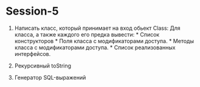 # Session-5

1. Написать класс, который принимает на вход обьект Class:
	Для класса, а также каждого его предка вывести:
		* Список конструкторов
		* Поля класса с модификаторами доступа.
		* Методы класса с модификаторами доступа.
		* Список реализованных интерфейсов.
2. Рекурсивный toString

3. Генератор SQL-выражений
